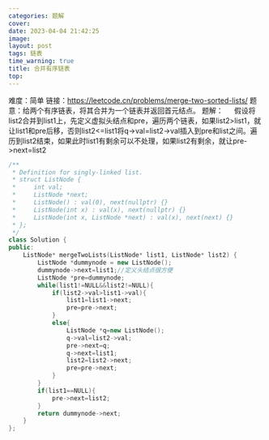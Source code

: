 ```yaml
---
categories: 题解
cover: 
date: 2023-04-04 21:42:25
image: 
layout: post
tags: 链表
time_warning: true
title: 合并有序链表
top: 
---
```


难度：简单
链接：<https://leetcode.cn/problems/merge-two-sorted-lists/>
题意：给两个有序链表，将其合并为一个链表并返回首元结点。
题解：
&emsp; 假设将list2合并到list1上，先定义虚拟头结点和pre，遍历两个链表，如果list2>list1，就让list1和pre后移，否则list2<=list1将q->val=list2->val插入到pre和list之间。遍历到list2结束，如果此时list1有剩余可以不处理，如果list2有剩余，就让pre->next=list2
```c++
/**
 * Definition for singly-linked list.
 * struct ListNode {
 *     int val;
 *     ListNode *next;
 *     ListNode() : val(0), next(nullptr) {}
 *     ListNode(int x) : val(x), next(nullptr) {}
 *     ListNode(int x, ListNode *next) : val(x), next(next) {}
 * };
 */
class Solution {
public:
    ListNode* mergeTwoLists(ListNode* list1, ListNode* list2) {
        ListNode *dummynode = new ListNode();
        dummynode->next=list1;//定义头结点很方便
        ListNode *pre=dummynode;
        while(list1!=NULL&&list2!=NULL){
            if(list2->val>list1->val){
                list1=list1->next;
                pre=pre->next;
            }
            else{
                ListNode *q=new ListNode();
                q->val=list2->val;
                pre->next=q;
                q->next=list1;
                list2=list2->next; 
                pre=pre->next;
            }
        }
        if(list1==NULL){
            pre->next=list2;
        }
        return dummynode->next;
    }
};
```